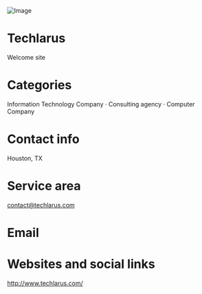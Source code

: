 ![Image](https://github.com/user-attachments/assets/b4b100bc-9dd7-46d6-8148-03162c82db92)


# Techlarus
Welcome site

# Categories
Information Technology Company · Consulting agency · Computer Company

# Contact info

Houston, TX
# Service area

contact@techlarus.com
# Email


# Websites and social links
http://www.techlarus.com/
